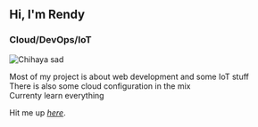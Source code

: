 ## Hi, I'm Rendy
### Cloud/DevOps/IoT
![Chihaya sad](chihaya.gif)
  
Most of my project is about web development and some IoT stuff  
There is also some cloud configuration in the mix  
Currenty learn everything  
  
Hit me up *[here](mailto:rndyrnda@gmail.com)*.
